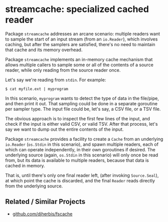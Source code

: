 # streamcache: specialized cached reader

Package `streamcache` addresses an arcane scenario: multiple readers
want to sample the start of an input stream (from an `io.Reader`),
which involves caching, but after the samplers are satisfied,
there's no need to maintain that cache and its memory overhead.

Package `streamcache` implements an in-memory cache mechanism that allows
multiple callers to sample some or all of the contents of a
source reader, while only reading from the source reader once.

Let's say we're reading from `stdin`. For example:
 
```shell
$ cat myfile.ext | myprogram  
```

In this scenario, `myprogram` wants to detect the type of data
in the file/pipe, and then print it out. That sampling could be done
in a separate goroutine per sampler type. The input file could be,
let's say, a CSV file, or a TSV file.

The obvious approach is to inspect the first few lines of the
input, and check if the input is either valid CSV, or valid TSV.
After that process, let's say we want to dump out the entire contents
of the input.

Package `streamcache` provides a facility to create a `Cache` from an
underlying `io.Reader` (`os.Stdin` in this scenario), and spawn multiple
readers, each of which can operate independently, in their own
goroutines if desired. The underlying source (again, `os.Stdin` in this
scenario) will only once be read from, but its data is available to
multiple readers, because that data is cached in memory.

That is, until there's only one final reader left, (after invoking
`Source.Seal`), at which point the cache is discarded, and
the final `Reader` reads directly from the underlying source.


## Related / Similar Projects
- [github.com/djherbis/fscache](https://github.com/djherbis/fscache)
